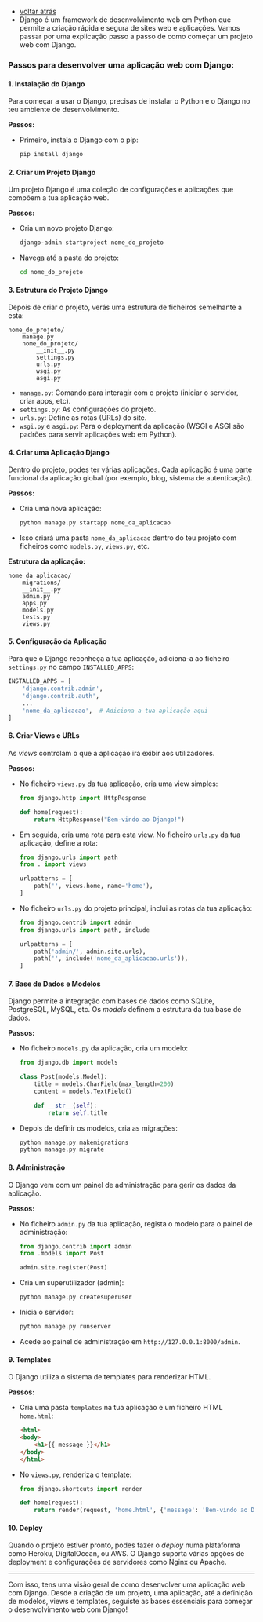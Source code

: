 - [voltar atrás](https://github.com/0joseDark/my-python-book/blob/main/index.md)
- Django é um framework de desenvolvimento web em Python que permite a criação rápida e segura de sites web e aplicações. Vamos passar por uma explicação passo a passo de como começar um projeto web com Django.

### Passos para desenvolver uma aplicação web com Django:

#### 1. **Instalação do Django**
   Para começar a usar o Django, precisas de instalar o Python e o Django no teu ambiente de desenvolvimento.

   **Passos:**
   - Primeiro, instala o Django com o pip:
     ```bash
     pip install django
     ```

#### 2. **Criar um Projeto Django**
   Um projeto Django é uma coleção de configurações e aplicações que compõem a tua aplicação web.

   **Passos:**
   - Cria um novo projeto Django:
     ```bash
     django-admin startproject nome_do_projeto
     ```
   - Navega até a pasta do projeto:
     ```bash
     cd nome_do_projeto
     ```

#### 3. **Estrutura do Projeto Django**
   Depois de criar o projeto, verás uma estrutura de ficheiros semelhante a esta:

   ```
   nome_do_projeto/
       manage.py
       nome_do_projeto/
           __init__.py
           settings.py
           urls.py
           wsgi.py
           asgi.py
   ```

   - `manage.py`: Comando para interagir com o projeto (iniciar o servidor, criar apps, etc).
   - `settings.py`: As configurações do projeto.
   - `urls.py`: Define as rotas (URLs) do site.
   - `wsgi.py` e `asgi.py`: Para o deployment da aplicação (WSGI e ASGI são padrões para servir aplicações web em Python).

#### 4. **Criar uma Aplicação Django**
   Dentro do projeto, podes ter várias aplicações. Cada aplicação é uma parte funcional da aplicação global (por exemplo, blog, sistema de autenticação).

   **Passos:**
   - Cria uma nova aplicação:
     ```bash
     python manage.py startapp nome_da_aplicacao
     ```
   - Isso criará uma pasta `nome_da_aplicacao` dentro do teu projeto com ficheiros como `models.py`, `views.py`, etc.

   **Estrutura da aplicação:**
   ```
   nome_da_aplicacao/
       migrations/
       __init__.py
       admin.py
       apps.py
       models.py
       tests.py
       views.py
   ```

#### 5. **Configuração da Aplicação**
   Para que o Django reconheça a tua aplicação, adiciona-a ao ficheiro `settings.py` no campo `INSTALLED_APPS`:
   ```python
   INSTALLED_APPS = [
       'django.contrib.admin',
       'django.contrib.auth',
       ...
       'nome_da_aplicacao',  # Adiciona a tua aplicação aqui
   ]
   ```

#### 6. **Criar Views e URLs**
   As *views* controlam o que a aplicação irá exibir aos utilizadores.

   **Passos:**
   - No ficheiro `views.py` da tua aplicação, cria uma view simples:
     ```python
     from django.http import HttpResponse

     def home(request):
         return HttpResponse("Bem-vindo ao Django!")
     ```

   - Em seguida, cria uma rota para esta view. No ficheiro `urls.py` da tua aplicação, define a rota:
     ```python
     from django.urls import path
     from . import views

     urlpatterns = [
         path('', views.home, name='home'),
     ]
     ```

   - No ficheiro `urls.py` do projeto principal, inclui as rotas da tua aplicação:
     ```python
     from django.contrib import admin
     from django.urls import path, include

     urlpatterns = [
         path('admin/', admin.site.urls),
         path('', include('nome_da_aplicacao.urls')),
     ]
     ```

#### 7. **Base de Dados e Modelos**
   Django permite a integração com bases de dados como SQLite, PostgreSQL, MySQL, etc. Os *models* definem a estrutura da tua base de dados.

   **Passos:**
   - No ficheiro `models.py` da aplicação, cria um modelo:
     ```python
     from django.db import models

     class Post(models.Model):
         title = models.CharField(max_length=200)
         content = models.TextField()

         def __str__(self):
             return self.title
     ```

   - Depois de definir os modelos, cria as migrações:
     ```bash
     python manage.py makemigrations
     python manage.py migrate
     ```

#### 8. **Administração**
   O Django vem com um painel de administração para gerir os dados da aplicação.

   **Passos:**
   - No ficheiro `admin.py` da tua aplicação, regista o modelo para o painel de administração:
     ```python
     from django.contrib import admin
     from .models import Post

     admin.site.register(Post)
     ```

   - Cria um superutilizador (admin):
     ```bash
     python manage.py createsuperuser
     ```
   - Inicia o servidor:
     ```bash
     python manage.py runserver
     ```
   - Acede ao painel de administração em `http://127.0.0.1:8000/admin`.

#### 9. **Templates**
   O Django utiliza o sistema de templates para renderizar HTML.

   **Passos:**
   - Cria uma pasta `templates` na tua aplicação e um ficheiro HTML `home.html`:
     ```html
     <html>
     <body>
         <h1>{{ message }}</h1>
     </body>
     </html>
     ```

   - No `views.py`, renderiza o template:
     ```python
     from django.shortcuts import render

     def home(request):
         return render(request, 'home.html', {'message': 'Bem-vindo ao Django!'})
     ```

#### 10. **Deploy**
   Quando o projeto estiver pronto, podes fazer o *deploy* numa plataforma como Heroku, DigitalOcean, ou AWS. O Django suporta várias opções de deployment e configurações de servidores como Nginx ou Apache.

---

Com isso, tens uma visão geral de como desenvolver uma aplicação web com Django. Desde a criação de um projeto, uma aplicação, até a definição de modelos, views e templates, seguiste as bases essenciais para começar o desenvolvimento web com Django!
